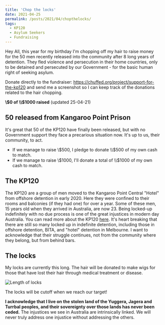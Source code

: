 ```yaml
---
title: 'Chop the locks'
date: 2021-04-25
permalink: /posts/2021/04/chopthelocks/
tags:
  - KP120
  - Asylum Seekers
  - Fundraising
---
```


Hey All, this year for my birthday I'm chopping off my hair to raise money for the 50 men recently released into the community after 8 long years of detention. They fled violence and persecution in their home countries, only to be detained and persecuted by our Government - for the basic human right of seeking asylum.

Donate directly to the fundraiser: <https://chuffed.org/project/support-for-the-kp120> and send me a screenshot so I can keep track of the donations related to the hair chopping.

**\\$0 of \\$1000 raised** (updated 25-04-21)


50 released from Kangaroo Point Prison
------

It's great that 50 of the KP120 have finally been released, but with no Government support they face a precarious situation now. It's up to us, their community, to act.

* If we manage to raise \\$500, I pledge to donate \\$500 of my own cash to match.
* If we manage to raise \\$1000, I'll donate a total of \\$1000 of my own cash to match.


The KP120
------

The KP120 are a group of men moved to the Kangaroo Point Central "Hotel" from offshore detention in early 2020. Here they were confined to their rooms and balconies (if they had one) for over a year. Some of these men, 15 years old when they arrived in Australia, are now 23. Being locked-up indefinitely with no due process is one of the great injustices in modern day Australia. You can read more about the KP120 [here](https://www.sydneycriminallawyers.com.au/blog/the-government-has-shown-no-mercy-dane-de-leon-on-a-kp120-refugee-suicide-attempt/). It's heart breaking that there are still so many locked up in indefinite detention, including those in offshore detention, BITA, and "hotel" detention in Melbourne. I want to acknowledge that their struggle continues, not from the community where they belong, but from behind bars.


The locks
------

My locks are currently this long. The hair will be donated to make wigs for those that have lost their hair through medical treatment or disease.

![Length of locks](https://bonstats.github.io/images/locks.jpg)

The locks will be cutoff when we reach our target!


**I acknowledge that I live on the stolen land of the Yuggera, Jagera and Turrbal peoples, and their sovereignty over those lands has never been ceded.** The injustices we see in Australia are intrinsically linked. We will never truly address one injustice without addressing the others.
